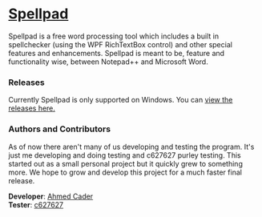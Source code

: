 # [Spellpad](https://cdemha.github.io/Spellpad)

Spellpad is a free word processing tool which includes a built in spellchecker (using the WPF RichTextBox control) and other special features and enhancements. Spellpad is meant to be, feature and functionality wise, between Notepad++ and Microsoft Word.

### Releases
Currently Spellpad is only supported on Windows. You can [view the releases here.](https://github.com/CDemha/Spellpad/releases)

### Authors and Contributors
As of now there aren't many of us developing and testing the program. It's just me developing and doing testing and c627627 purley testing. This started out as a small personal project but it quickly grew to something more. We hope to grow and develop this project for a much faster final release.

**Developer**: [Ahmed Cader](https://github.com/CDemha) <br>
**Tester**: [c627627](http://www.overclockers.com/forums/member.php/14177-c627627)

